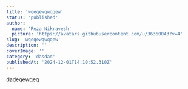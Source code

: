 ```yaml
---
title: 'wqeqewqwqqew'
status: 'published'
author:
  name: 'Reza Nikravesh'
  picture: 'https://avatars.githubusercontent.com/u/36360043?v=4'
slug: 'wqeqewqwqqew'
description: ''
coverImage: ''
category: 'dasdad'
publishedAt: '2024-12-01T14:10:52.310Z'
---
```


dadeqewqeq